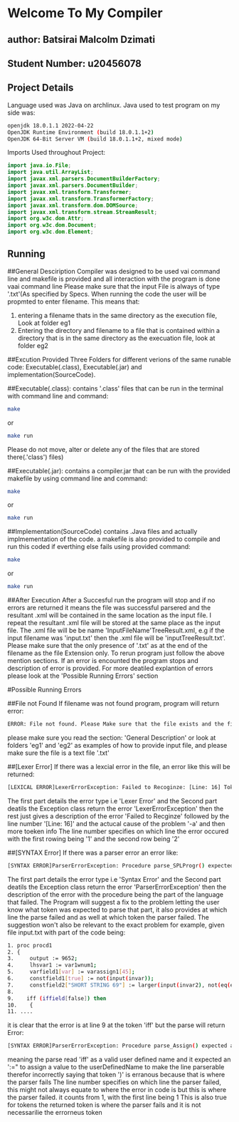 # Welcome To My Compiler

## author: Batsirai Malcolm Dzimati
## Student Number: u20456078

## Project Details
Language used was Java on archlinux.
Java used to test program on my side was:
```bash
openjdk 18.0.1.1 2022-04-22
OpenJDK Runtime Environment (build 18.0.1.1+2)
OpenJDK 64-Bit Server VM (build 18.0.1.1+2, mixed mode)
```

Imports Used throughout Project:
```java
import java.io.File;
import java.util.ArrayList;
import javax.xml.parsers.DocumentBuilderFactory;
import javax.xml.parsers.DocumentBuilder;
import javax.xml.transform.Transformer;
import javax.xml.transform.TransformerFactory;
import javax.xml.transform.dom.DOMSource;
import javax.xml.transform.stream.StreamResult;
import org.w3c.dom.Attr;
import org.w3c.dom.Document;
import org.w3c.dom.Element;
```

## Running

##General Desciription
Compiler was designed to be used vai command line and makefile is provided and all interaction with the program is done vaai command line
Please make sure that the input File is always of type '.txt'(As specified by Specs.
When running the code the user will be propmted to enter filename.
This means that:
1. entering a filename thats in the same directory as the execution file, Look at folder eg1
2. Entering the directory and filename to a file that is contained within a directory that is in the same directory as the execuation file, look at folder eg2


##Excution
Provided Three Folders for different verions of the same runable code: Executable(.class), Executable(.jar) and implementation(SourceCode).

##Executable(.class):
contains '.class' files that can be run in the terminal with command line and command:
```bash
make
```
or 
```bash
make run
```

Please do not move, alter or delete any of the files that are stored there(.'class') files)

##Executable(.jar):
contains a compiler.jar that can be run with the provided makefile by using command line and command:
```bash
make
```
or 
```bash
make run
```

##Implementation(SourceCode)
contains .Java files and actually implmementation of the code. a makefile is also provided to compile and run this coded if everthing else fails using provided command:
```bash
make
```
or 
```bash
make run
```


##After Execution
After a Succesful run the program will stop and if no errors are returned it means the file was successful parsered and the resultant .xml will be contained in the same location as the input file.
I repeat the resultant .xml file will be stored at the same place as the input file.
The .xml file will be be name 'InputFileName'TreeResult.xml, e.g if the input filename was 'input.txt' then the .xml file will be 'inputTreeResult.txt'. 
Please make sure that the only presence of '.txt' as at the end of the filename as the file Extension only.
To rerun program just follow the above mention sections.
If an error is encounted the program stops and description of error is provided. For more deatiled explantion of errors please look at the 'Possible Running Errors' section

#Possible Running Errors

##File not Found
If filename was not found program, program will return error:
```bash
ERROR: File not found. Please Make sure that the file exists and the filename and Directory you provided is correct.
```
please make sure you read the section: 'General Description' or look at folders 'eg1' and 'eg2' as examples of how to provide input file, and please make sure the file is a text file '.txt'


##[Lexer Error]
If there was a lexcial error in the file, an error like this will be returned:
```bash
[LEXICAL ERROR]LexerErrorException: Failed to Recoginze: [Line: 16] Token: '-a' of Class: 'Number' with ID: 108
```
The first part details the error type i.e 'Lexer Error' and the Second part deatils the Exception class return the error 'LexerErrorException' then the rest just gives a description of the error 'Failed to Recginze' followed by the line number  '[Line: 16]' and the actucal cause of the problem '-a' and then more toeken info
The line number specifies on which line the error occured with the first rowing being '1' and the second row being '2' 

##[SYNTAX Error]
If there was a parser error an error like:
```bash
[SYNTAX ERROR]ParserErrorException: Procedure parse_SPLProgr() expected a 'main' token but received: [Line: 1] Token: 'aa' of Class: 'userDefinedName' with ID: 0
```
The first part details the error type i.e 'Syntax Error' and the Second part deatils the Exception class return the error 'ParserErrorException' then the description of the error with the procedure being the part of the language that failed.
The Program will suggest a fix to the problem letting the user know what token was expected to parse that part, it also provides at which line the parse failed and as well at which token the parser failed.
The suggestion won't also be relevant to the exact problem for example, given file input.txt with part of the code being:
```bash
1. proc procd1
2. {
3.     output := 9652;
4.     lhsvar1 := var1wnum1;
5.     varfield1[var] := varassign1[45];
6.     constfield1[true] := not(input(invar));
7.     constfield2["SHORT STRING 69"] := larger(input(invar2), not(eq(eq1, eq2)));
8.
9.    iff (iffield[false]) then
10.    {
11. ....
```
it is clear that the error is at line 9 at the token 'iff' but the parse will return Error:
```Bash
[SYNTAX ERROR]ParserErrorException: Procedure parse_Assign() expected a ':=' token but received: [Line: 9] Token: '(' of Class: 'Separator' with ID: 58
```
meaning the parse read 'iff' as a valid user defined name and it expected an ':=" to assign a value to the userDefinedName to make the line parserable therefor incorrectly saying that token ')' is erranous because that is where the parser fails
The line number specifies on which line the parser failed, this might not always equate to where the error in code is but this is where the parser failed. it counts from 1, with the first line being 1
This is also true for tokens the returned token is where the parser fails and it is not necessarilie the errorneus token



